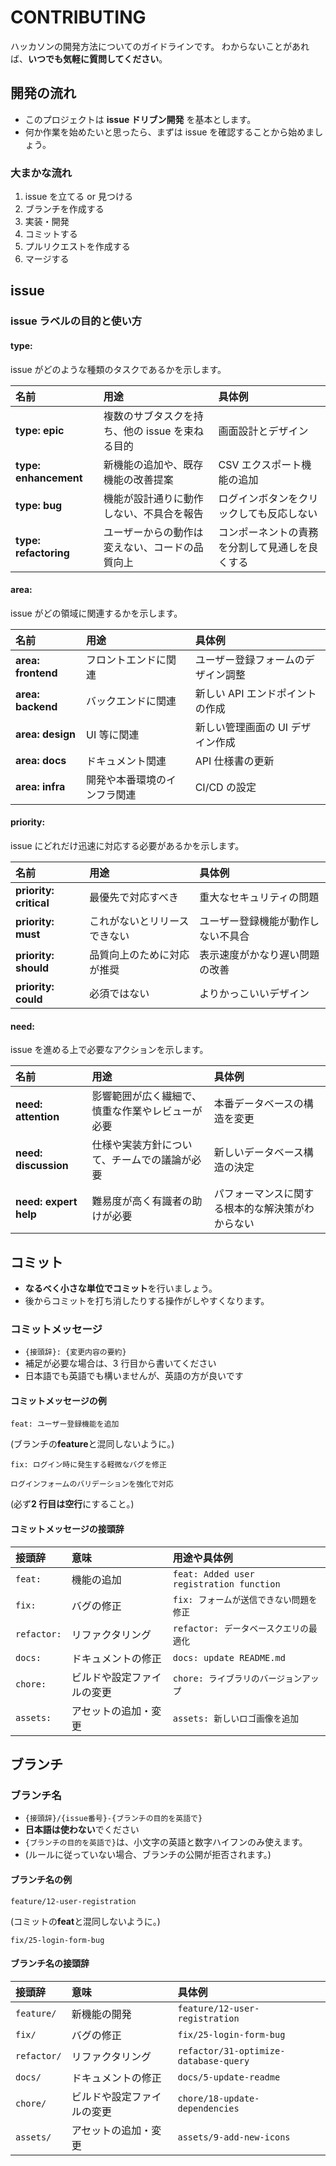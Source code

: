 # CONTRIBUTING

ハッカソンの開発方法についてのガイドラインです。
わからないことがあれば、**いつでも気軽に質問してください**。

## 開発の流れ

- このプロジェクトは **issue ドリブン開発** を基本とします。
- 何か作業を始めたいと思ったら、まずは issue を確認することから始めましょう。

### 大まかな流れ

1. issue を立てる or 見つける
2. ブランチを作成する
3. 実装・開発
4. コミットする
5. プルリクエストを作成する
6. マージする

## issue

### issue ラベルの目的と使い方

#### type:

issue がどのような種類のタスクであるかを示します。

| 名前                  | 用途                                            | 具体例                                         |
| :-------------------- | :---------------------------------------------- | :--------------------------------------------- |
| **type: epic**        | 複数のサブタスクを持ち、他の issue を束ねる目的 | 画面設計とデザイン                             |
| **type: enhancement** | 新機能の追加や、既存機能の改善提案              | CSV エクスポート機能の追加                     |
| **type: bug**         | 機能が設計通りに動作しない、不具合を報告        | ログインボタンをクリックしても反応しない       |
| **type: refactoring** | ユーザーからの動作は変えない、コードの品質向上  | コンポーネントの責務を分割して見通しを良くする |

#### area:

issue がどの領域に関連するかを示します。

| 名前               | 用途                         | 具体例                             |
| :----------------- | :--------------------------- | :--------------------------------- |
| **area: frontend** | フロントエンドに関連         | ユーザー登録フォームのデザイン調整 |
| **area: backend**  | バックエンドに関連           | 新しい API エンドポイントの作成    |
| **area: design**   | UI 等に関連                  | 新しい管理画面の UI デザイン作成   |
| **area: docs**     | ドキュメント関連             | API 仕様書の更新                   |
| **area: infra**    | 開発や本番環境のインフラ関連 | CI/CD の設定                       |

#### priority:

issue にどれだけ迅速に対応する必要があるかを示します。

| 名前                   | 用途                         | 具体例                             |
| :--------------------- | :--------------------------- | :--------------------------------- |
| **priority: critical** | 最優先で対応すべき           | 重大なセキュリティの問題           |
| **priority: must**     | これがないとリリースできない | ユーザー登録機能が動作しない不具合 |
| **priority: should**   | 品質向上のために対応が推奨   | 表示速度がかなり遅い問題の改善     |
| **priority: could**    | 必須ではない                 | よりかっこいいデザイン             |

#### need:

issue を進める上で必要なアクションを示します。

| 名前                  | 用途                                             | 具体例                                           |
| :-------------------- | :----------------------------------------------- | :----------------------------------------------- |
| **need: attention**   | 影響範囲が広く繊細で、慎重な作業やレビューが必要 | 本番データベースの構造を変更                     |
| **need: discussion**  | 仕様や実装方針について、チームでの議論が必要     | 新しいデータベース構造の決定                     |
| **need: expert help** | 難易度が高く有識者の助けが必要                   | パフォーマンスに関する根本的な解決策がわからない |

## コミット

- **なるべく小さな単位でコミット**を行いましょう。
- 後からコミットを打ち消したりする操作がしやすくなります。

### コミットメッセージ

- `{接頭辞}: {変更内容の要約}`
- 補足が必要な場合は、3 行目から書いてください
- 日本語でも英語でも構いませんが、英語の方が良いです

#### コミットメッセージの例

```
feat: ユーザー登録機能を追加
```

(ブランチの**feature**と混同しないように。)

```
fix: ログイン時に発生する軽微なバグを修正

ログインフォームのバリデーションを強化で対応
```

(必ず**2 行目は空行**にすること。)

#### コミットメッセージの接頭辞

| 接頭辞      | 意味                       | 用途や具体例                             |
| :---------- | :------------------------- | :--------------------------------------- |
| `feat:`     | 機能の追加                 | `feat: Added user registration function` |
| `fix:`      | バグの修正                 | `fix: フォームが送信できない問題を修正`  |
| `refactor:` | リファクタリング           | `refactor: データベースクエリの最適化`   |
| `docs:`     | ドキュメントの修正         | `docs: update README.md`                 |
| `chore:`    | ビルドや設定ファイルの変更 | `chore: ライブラリのバージョンアップ`    |
| `assets:`   | アセットの追加・変更       | `assets: 新しいロゴ画像を追加`           |

## ブランチ

### ブランチ名

- `{接頭辞}/{issue番号}-{ブランチの目的を英語で}`
- **日本語は使わない**でください
- `{ブランチの目的を英語で}`は、小文字の英語と数字ハイフンのみ使えます。
- (ルールに従っていない場合、ブランチの公開が拒否されます。)

#### ブランチ名の例

```
feature/12-user-registration
```

(コミットの**feat**と混同しないように。)

```
fix/25-login-form-bug
```

#### ブランチ名の接頭辞

| 接頭辞      | 意味                       | 具体例                                |
| :---------- | :------------------------- | :------------------------------------ |
| `feature/`  | 新機能の開発               | `feature/12-user-registration`        |
| `fix/`      | バグの修正                 | `fix/25-login-form-bug`               |
| `refactor/` | リファクタリング           | `refactor/31-optimize-database-query` |
| `docs/`     | ドキュメントの修正         | `docs/5-update-readme`                |
| `chore/`    | ビルドや設定ファイルの変更 | `chore/18-update-dependencies`        |
| `assets/`   | アセットの追加・変更       | `assets/9-add-new-icons`              |
